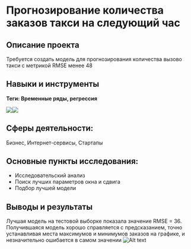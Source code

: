 # Прогнозирование количества заказов такси на следующий час
## Описание проекта
Требуется создать модель для прогнозирования количества вызово такси с метрикой RMSE менее 48
## Навыки и инструменты
**Теги: Временные ряды, регрессия**

<img src="https://img.shields.io/badge/statsmodels-black?style=flat-square&"/><img src="https://img.shields.io/badge/Scikitlearn-black?style=flat-square&logo=scikitlearn&logoColor=yellow"/>
## Сферы деятельности:
Бизнес, Интернет-сервисы, Стартапы
## Основные пункты исследования:
 - Исследовательский анализ
 - Поиск лучших параметров окна и сдвига
 - Подбор лучшей модели

## Выводы и результаты
   Лучшая модель на тестовой выборке показала значение RMSE = 36. Получившаяся модель хорошо справляется с предсказанием, точно устанавливая места максимумов и минимумов заказов на графике, и незначительно ошибается в самом значении
![Alt text](relative%20path/to/img.JPG?raw=true "Title")